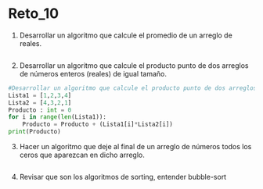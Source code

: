 # Reto_10

1. Desarrollar un algoritmo que calcule el promedio de un arreglo de reales.

```python

```
2. Desarrollar un algoritmo que calcule el producto punto de dos arreglos de números enteros (reales) de igual tamaño.
```python
#Desarrollar un algoritmo que calcule el producto punto de dos arreglos de números enteros (reales) de igual tamaño.
Lista1 = [1,2,3,4]
Lista2 = [4,3,2,1]
Producto : int = 0 
for i in range(len(Lista1)):
    Producto = Producto + (Lista1[i]*Lista2[i]) 
print(Producto)
```
3. Hacer un algoritmo que deje al final de un arreglo de números todos los ceros que aparezcan en dicho arreglo.


```python

```
4. Revisar que son los algoritmos de sorting, entender bubble-sort
